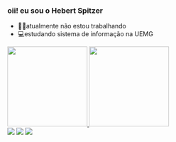 ### oii! eu sou o Hebert Spitzer
* 👨‍💻atualmente não estou trabalhando
* 💻estudando sistema de informação na UEMG
<div>
  <a href="https://github.com/hebertspitzer">
  <img height="180em" src="https://github-readme-stats.vercel.app/api?username=hebertspitzer&show_icons=true&theme=dark&include_all_commits=true&count_private=true"/>
  <img height="180em" src="https://github-readme-stats.vercel.app/api/top-langs/?username=hebertspitzer&layout=compact&langs_count=7&theme=dark"/>
</div>

<div> 
  <a href="https://www.instagram.com/_hsp_16/" target="_blank"><img src="https://img.shields.io/badge/-Instagram-%23E4405F?style=for-the-badge&logo=instagram&logoColor=white" target="_blank"></a>
  <a href = "mailto:hebertsp03@gmail.com"><img src="https://img.shields.io/badge/Gmail-D14836?style=for-the-badge&logo=gmail&logoColor=white" target="_blank"></a>
  <a href="https://www.linkedin.com/in/hebert-spitzer-475240180/" target="_blank"><img src="https://img.shields.io/badge/-LinkedIn-%230077B5?style=for-the-badge&logo=linkedin&logoColor=white" target="_blank"></a> 
 
</div>
